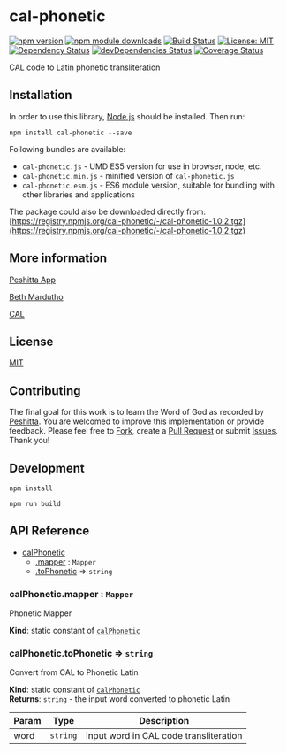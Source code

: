 # cal-phonetic

[![npm version](https://badge.fury.io/js/cal-phonetic.svg)](https://badge.fury.io/js/cal-phonetic)
[![npm module downloads](http://img.shields.io/npm/dt/cal-phonetic.svg)](https://www.npmjs.org/package/cal-phonetic)
[![Build Status](https://travis-ci.org/peshitta/cal-phonetic.svg?branch=master)](https://travis-ci.org/peshitta/cal-phonetic)
[![License: MIT](https://img.shields.io/badge/License-MIT-yellow.svg)](https://github.com/peshitta/cal-phonetic/blob/master/LICENSE)
[![Dependency Status](https://david-dm.org/peshitta/cal-phonetic.svg)](https://david-dm.org/peshitta/cal-phonetic)
[![devDependencies Status](https://david-dm.org/peshitta/cal-phonetic/dev-status.svg)](https://david-dm.org/peshitta/cal-phonetic?type=dev)
[![Coverage Status](https://coveralls.io/repos/github/peshitta/cal-phonetic/badge.svg?branch=master)](https://coveralls.io/github/peshitta/cal-phonetic?branch=master)

CAL code to Latin phonetic transliteration

## Installation

In order to use this library, [Node.js](https://nodejs.org) should be installed. 
Then run:
```
npm install cal-phonetic --save
```

Following bundles are available:
* `cal-phonetic.js` - UMD ES5 version for use in browser, node, etc.
* `cal-phonetic.min.js` - minified version of `cal-phonetic.js`
* `cal-phonetic.esm.js` - ES6 module version, suitable for bundling with other 
libraries and applications

The package could also be downloaded directly from:
[https://registry.npmjs.org/cal-phonetic/-/cal-phonetic-1.0.2.tgz](https://registry.npmjs.org/cal-phonetic/-/cal-phonetic-1.0.2.tgz)

## More information

[Peshitta App](https://peshitta.github.io)

[Beth Mardutho](https://sedra.bethmardutho.org/about/fonts)

[CAL](http://cal1.cn.huc.edu/searching/fullbrowser.html)

## License

[MIT](https://github.com/peshitta/cal-phonetic/blob/master/LICENSE)

## Contributing

The final goal for this work is to learn the Word of God as recorded by
[Peshitta](https://en.wikipedia.org/wiki/Peshitta).
You are welcomed to improve this implementation or provide feedback. Please
feel free to [Fork](https://help.github.com/articles/fork-a-repo/), create a
[Pull Request](https://help.github.com/articles/about-pull-requests/) or
submit [Issues](https://github.com/peshitta/cal-phonetic/issues).
Thank you!

## Development

```
npm install
```
```
npm run build
```

## API Reference

* [calPhonetic](#module_calPhonetic)
    * [.mapper](#module_calPhonetic.mapper) : <code>Mapper</code>
    * [.toPhonetic](#module_calPhonetic.toPhonetic) ⇒ <code>string</code>

<a name="module_calPhonetic.mapper"></a>

### calPhonetic.mapper : <code>Mapper</code>
Phonetic Mapper

**Kind**: static constant of [<code>calPhonetic</code>](#module_calPhonetic)  
<a name="module_calPhonetic.toPhonetic"></a>

### calPhonetic.toPhonetic ⇒ <code>string</code>
Convert from CAL to Phonetic Latin

**Kind**: static constant of [<code>calPhonetic</code>](#module_calPhonetic)  
**Returns**: <code>string</code> - the input word converted to phonetic Latin  

| Param | Type | Description |
| --- | --- | --- |
| word | <code>string</code> | input word in CAL code transliteration |

